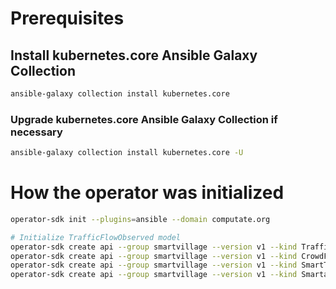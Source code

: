 
# Prerequisites

## Install kubernetes.core Ansible Galaxy Collection

```bash
ansible-galaxy collection install kubernetes.core
```

### Upgrade kubernetes.core Ansible Galaxy Collection if necessary

```bash
ansible-galaxy collection install kubernetes.core -U
```

# How the operator was initialized

```bash
operator-sdk init --plugins=ansible --domain computate.org

# Initialize TrafficFlowObserved model
operator-sdk create api --group smartvillage --version v1 --kind TrafficFlowObserved --generate-role
operator-sdk create api --group smartvillage --version v1 --kind CrowdFlowObserved --generate-role
operator-sdk create api --group smartvillage --version v1 --kind SmartTrafficLight --generate-role
operator-sdk create api --group smartvillage --version v1 --kind SmartaByarSmartVillage --generate-role
```

